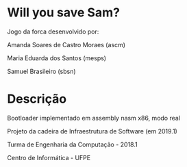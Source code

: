 # Will you save Sam?
Jogo da forca desenvolvido por: 

Amanda Soares de Castro Moraes (ascm)
                       
Maria Eduarda dos Santos (mesps)
                       
Samuel Brasileiro (sbsn)
                                            
# Descrição
Bootloader implementado em assembly nasm x86, modo real

Projeto da cadeira de Infraestrutura de Software (em 2019.1)

Turma de Engenharia da Computação - 2018.1

Centro de Informática - UFPE


